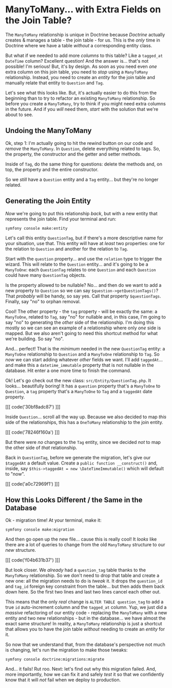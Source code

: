 # ManyToMany... with Extra Fields on the Join Table?

The `ManyToMany` relationship is unique in Doctrine because *Doctrine* actually
creates & manages a table - the join table - for us. This is the *only* time
in Doctrine where we have a table *without* a corresponding entity class.

But what if we needed to add more *columns* to this table? Like a `tagged_at`
`DateTime` column? Excellent question! And the answer is... that's not possible!
I'm serious! But, it's by design. As soon as you need even *one* extra column on
this join table, you need to *stop* using a `ManyToMany` relationship. Instead,
you need to create an *entity* for the join table and manually relate that entity
to `Question` and `Tag`.

Let's see what this looks like. But, it's actually easier to do this from the
beginning than to try to refactor an existing `ManyToMany` relationship.
So before you create a `ManyToMany`, try to think if you might need extra columns
in the future. And if you *will* need them, *start* with the solution that we're
about to see.

## Undoing the ManyToMany

Ok, step 1: I'm actually going to hit the rewind button on our code and *remove*
the `ManyToMany`. In `Question`, delete everything related to tags. So, the property,
the constructor and the getter and setter methods.

Inside of `Tag`, do the same thing for questions: delete the methods and, on top,
the property and the entire constructor.

So we *still* have a `Question` entity and a `Tag` entity... but they're no longer
related.

## Generating the Join Entity

*Now* we're going to put this relationship *back*, but with a new entity that
represents the join table. Find your terminal and run:

```terminal
symfony console make:entity
```

Let's call this entity `QuestionTag`, but if there's a more descriptive name for
your situation, use that. This entity will have at *least* two properties: one
for the relation to `Question` and another for the relation to `Tag`.

Start with the `question` property... and use the `relation` type to trigger the
wizard. This will relate to the `Question` entity... and it's going to be a
`ManyToOne`: each `QuestionTag` relates to one `Question` and each `Question`
could have many `QuestionTag` objects.

Is the property allowed to be nullable? No... and then do we want to add a new
property to `Question` so we can say `$question->getQuestionTags()`? That
*probably* will be handy, so say yes. Call that property `$questionTags`. Finally,
say "no" to orphan removal.

Cool! The other property - the `tag` property - will be exactly the same: a
`ManyToOne`, related to `Tag`, say "no" for nullable and, in this case, I'm
going to say "no" to generating the *other* side of the relationship. I'm doing
this mostly so we can see an example of a relationship where only *one* side
is mapped. But we also aren't going to need this shortcut method for what we're
building. So say "no".

And... perfect! That is the *minimum* needed in the new `QuestionTag`
entity: a `ManyToOne` relationship to `Question` and a `ManyToOne` relationship
to `Tag`. So *now* we can start adding whatever *other* fields we want. I'll
add `taggedAt`... and make this a `datetime_immutable` property that is not
nullable in the database. Hit enter a one more time to finish the command.

Ok! Let's go check out the new class: `src/Entity/QuestionTag.php`. It looks...
beautifully boring! It has a `question` property that's a `ManyToOne` to
`Question`, a `tag` property that's a `ManyToOne` to `Tag` and a `taggedAt`
date property.

[[[ code('30bf8adc87') ]]]

Inside `Question`... scroll all the way up. Because we also decided to map *this*
side of the relationships, this has a `OneToMany` relationship to the join
entity. 

[[[ code('78246f160a') ]]]

But there were *no* changes to the `Tag` entity, since we decided *not*
to map the other side of *that* relationship.

Back in `QuestionTag`, before we generate the migration, let's give our `$taggedAt`
a default value. Create a `public function __construct()` and, inside, say
`$this->taggedAt = new \DateTimeImmutable()` which will default to "now".

[[[ code('a0c72969f1') ]]]

## How this Looks Different / the Same in the Database

Ok - migration time! At your terminal, make it:

```terminal
symfony console make:migration
```

And then go open up the new file... cause this is really cool! It *looks* like
there are a lot of queries to change from the old `ManyToMany` structure to our
*new* structure.

[[[ code('f04b631b37') ]]]

But look closer. We *already* had a `question_tag` table thanks to the
`ManyToMany` relationship. So we don't need to drop that table and create a new
one: all the migration needs to do is *tweak* it. It drops the `question_id` and
`tag_id` foreign key constraint from the table... but then adds them back down
here. So the first two lines and last two lines cancel each other out.

This means that the only *real* change is `ALTER TABLE question_tag` to add a
true `id` auto-increment column and the `tagged_at` column. Yup, we just
did a *massive* refactoring of our entity code - replacing the `ManyToMany` with
a new entity and two new relationships - but in the database... we have almost
the exact same structure! In reality, a `ManyToMany` relationship is just a
shortcut that allows you to have the join table *without* needing to create an
*entity* for it.

So now that we understand that, from the database's perspective not much is
changing, let's run the migration to make those tweaks:

```terminal
symfony console doctrine:migrations:migrate
```

And... it fails! Rut roo. Next: let's find out why this migration failed. And,
more importantly, how we can fix it and safely *test* it so that we confidently
know that it will *not* fail when we deploy to production.
